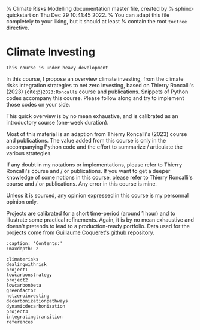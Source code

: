 % Climate Risks Modelling documentation master file, created by
% sphinx-quickstart on Thu Dec 29 10:41:45 2022.
% You can adapt this file completely to your liking, but it should at least
% contain the root `toctree` directive.

# Climate Investing


```{warning}
This course is under heavy development
```

In this course, I propose an overview climate investing, from the climate risks integration strategies to net zero investing, based on Thierry Roncalli's (2023) {cite:p}`2023:Roncalli` course and publications. Snippets of Python codes accompany this course. Please follow along and try to implement those codes on your side.

This quick overview is by no mean exhaustive, and is calibrated as an introductory course (one-week duration).

Most of this material is an adaption from Thierry Roncalli's (2023) course and publications. The value added from this course is only in the accompanying Python code and the effort to summarize / articulate the various strategies. 

If any doubt in my notations or implementations, please refer to Thierry Roncalli's course and / or publications. If you want to get a deeper knowledge of some notions in this course, please refer to Thierry Roncalli's course and / or publications.
Any error in this course is mine. 

Unless it is sourced, any opinion expressed in this course is my personnal opinion only. 

Projects are calibrated for a short time-period (around 1 hour) and to illustrate some practical refinements. Again, it is by no mean exhaustive and doesn't pretends to lead to a production-ready portfolio. Data used for the projects come from [Guillaume Coqueret's github repository](https://github.com/shokru/carbon_emissions).

```{toctree}
:caption: 'Contents:'
:maxdepth: 2

climaterisks
dealingwithrisk
project1
lowcarbonstrategy
project2
lowcarbonbeta
greenfactor
netzeroinvesting
decarbonizationpathways
dynamicdecarbonization
project3
integratingtransition
references
```
